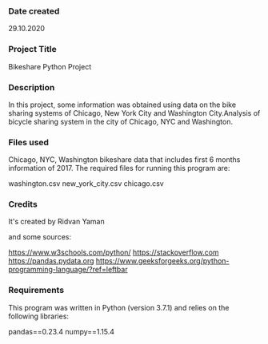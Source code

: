 ### Date created
29.10.2020

### Project Title
Bikeshare Python Project

### Description
In this project, some information was obtained using data on the bike sharing systems of Chicago, New York City and Washington City.Analysis of bicycle sharing system in the city of Chicago, NYC and Washington.

### Files used
Chicago, NYC, Washington bikeshare data that includes first 6 months information of 2017.
The required files for running this program are:

washington.csv
new_york_city.csv
chicago.csv

### Credits
It's created by Ridvan Yaman 

and some sources:

https://www.w3schools.com/python/
https://stackoverflow.com
https://pandas.pydata.org
https://www.geeksforgeeks.org/python-programming-language/?ref=leftbar

### Requirements
This program was written in Python (version 3.7.1) and relies on the following libraries:

pandas==0.23.4 numpy==1.15.4

